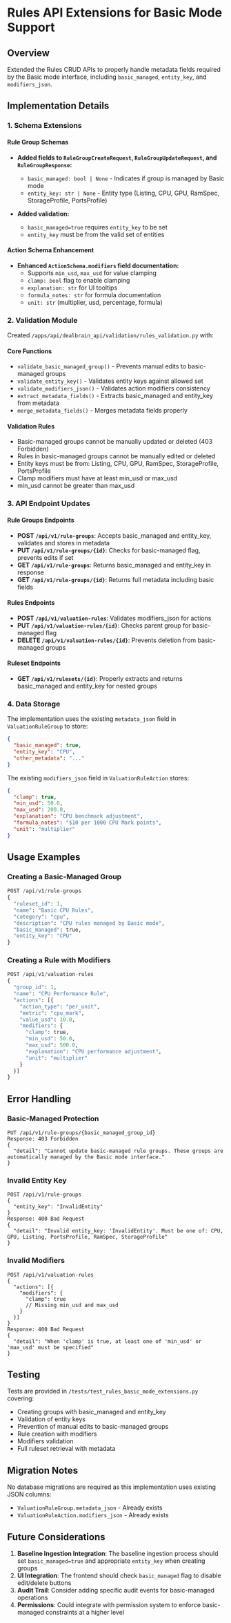 # Rules API Extensions for Basic Mode Support

## Overview

Extended the Rules CRUD APIs to properly handle metadata fields required by the Basic mode interface, including `basic_managed`, `entity_key`, and `modifiers_json`.

## Implementation Details

### 1. Schema Extensions

#### Rule Group Schemas
- **Added fields to `RuleGroupCreateRequest`, `RuleGroupUpdateRequest`, and `RuleGroupResponse`:**
  - `basic_managed: bool | None` - Indicates if group is managed by Basic mode
  - `entity_key: str | None` - Entity type (Listing, CPU, GPU, RamSpec, StorageProfile, PortsProfile)

- **Added validation:**
  - `basic_managed=true` requires `entity_key` to be set
  - `entity_key` must be from the valid set of entities

#### Action Schema Enhancement
- **Enhanced `ActionSchema.modifiers` field documentation:**
  - Supports `min_usd`, `max_usd` for value clamping
  - `clamp: bool` flag to enable clamping
  - `explanation: str` for UI tooltips
  - `formula_notes: str` for formula documentation
  - `unit: str` (multiplier, usd, percentage, formula)

### 2. Validation Module

Created `/apps/api/dealbrain_api/validation/rules_validation.py` with:

#### Core Functions
- `validate_basic_managed_group()` - Prevents manual edits to basic-managed groups
- `validate_entity_key()` - Validates entity keys against allowed set
- `validate_modifiers_json()` - Validates action modifiers consistency
- `extract_metadata_fields()` - Extracts basic_managed and entity_key from metadata
- `merge_metadata_fields()` - Merges metadata fields properly

#### Validation Rules
- Basic-managed groups cannot be manually updated or deleted (403 Forbidden)
- Rules in basic-managed groups cannot be manually edited or deleted
- Entity keys must be from: Listing, CPU, GPU, RamSpec, StorageProfile, PortsProfile
- Clamp modifiers must have at least min_usd or max_usd
- min_usd cannot be greater than max_usd

### 3. API Endpoint Updates

#### Rule Groups Endpoints
- **POST `/api/v1/rule-groups`**: Accepts basic_managed and entity_key, validates and stores in metadata
- **PUT `/api/v1/rule-groups/{id}`**: Checks for basic-managed flag, prevents edits if set
- **GET `/api/v1/rule-groups`**: Returns basic_managed and entity_key in response
- **GET `/api/v1/rule-groups/{id}`**: Returns full metadata including basic fields

#### Rules Endpoints
- **POST `/api/v1/valuation-rules`**: Validates modifiers_json for actions
- **PUT `/api/v1/valuation-rules/{id}`**: Checks parent group for basic-managed flag
- **DELETE `/api/v1/valuation-rules/{id}`**: Prevents deletion from basic-managed groups

#### Ruleset Endpoints
- **GET `/api/v1/rulesets/{id}`**: Properly extracts and returns basic_managed and entity_key for nested groups

### 4. Data Storage

The implementation uses the existing `metadata_json` field in `ValuationRuleGroup` to store:
```json
{
  "basic_managed": true,
  "entity_key": "CPU",
  "other_metadata": "..."
}
```

The existing `modifiers_json` field in `ValuationRuleAction` stores:
```json
{
  "clamp": true,
  "min_usd": 50.0,
  "max_usd": 200.0,
  "explanation": "CPU benchmark adjustment",
  "formula_notes": "$10 per 1000 CPU Mark points",
  "unit": "multiplier"
}
```

## Usage Examples

### Creating a Basic-Managed Group

```python
POST /api/v1/rule-groups
{
  "ruleset_id": 1,
  "name": "Basic CPU Rules",
  "category": "cpu",
  "description": "CPU rules managed by Basic mode",
  "basic_managed": true,
  "entity_key": "CPU"
}
```

### Creating a Rule with Modifiers

```python
POST /api/v1/valuation-rules
{
  "group_id": 1,
  "name": "CPU Performance Rule",
  "actions": [{
    "action_type": "per_unit",
    "metric": "cpu_mark",
    "value_usd": 10.0,
    "modifiers": {
      "clamp": true,
      "min_usd": 50.0,
      "max_usd": 500.0,
      "explanation": "CPU performance adjustment",
      "unit": "multiplier"
    }
  }]
}
```

## Error Handling

### Basic-Managed Protection
```
PUT /api/v1/rule-groups/{basic_managed_group_id}
Response: 403 Forbidden
{
  "detail": "Cannot update basic-managed rule groups. These groups are automatically managed by the Basic mode interface."
}
```

### Invalid Entity Key
```
POST /api/v1/rule-groups
{
  "entity_key": "InvalidEntity"
}
Response: 400 Bad Request
{
  "detail": "Invalid entity_key: 'InvalidEntity'. Must be one of: CPU, GPU, Listing, PortsProfile, RamSpec, StorageProfile"
}
```

### Invalid Modifiers
```
POST /api/v1/valuation-rules
{
  "actions": [{
    "modifiers": {
      "clamp": true
      // Missing min_usd and max_usd
    }
  }]
}
Response: 400 Bad Request
{
  "detail": "When 'clamp' is true, at least one of 'min_usd' or 'max_usd' must be specified"
}
```

## Testing

Tests are provided in `/tests/test_rules_basic_mode_extensions.py` covering:
- Creating groups with basic_managed and entity_key
- Validation of entity keys
- Prevention of manual edits to basic-managed groups
- Rule creation with modifiers
- Modifiers validation
- Full ruleset retrieval with metadata

## Migration Notes

No database migrations are required as this implementation uses existing JSON columns:
- `ValuationRuleGroup.metadata_json` - Already exists
- `ValuationRuleAction.modifiers_json` - Already exists

## Future Considerations

1. **Baseline Ingestion Integration**: The baseline ingestion process should set `basic_managed=true` and appropriate `entity_key` when creating groups
2. **UI Integration**: The frontend should check `basic_managed` flag to disable edit/delete buttons
3. **Audit Trail**: Consider adding specific audit events for basic-managed operations
4. **Permissions**: Could integrate with permission system to enforce basic-managed constraints at a higher level